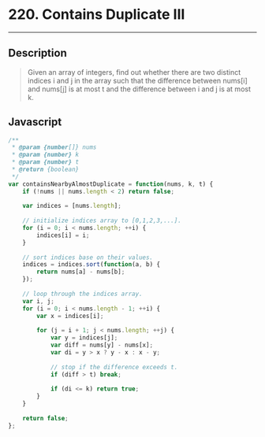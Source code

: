 # 220. Contains Duplicate III

---

## Description

> Given an array of integers, find out whether there are two distinct indices i and j in the array such that the difference between nums[i] and nums[j] is at most t and the difference between i and j is at most k.

## Javascript

```javascript
/**
 * @param {number[]} nums
 * @param {number} k
 * @param {number} t
 * @return {boolean}
 */
var containsNearbyAlmostDuplicate = function(nums, k, t) {
    if (!nums || nums.length < 2) return false;
    
    var indices = [nums.length];
    
    // initialize indices array to [0,1,2,3,...].
    for (i = 0; i < nums.length; ++i) {
        indices[i] = i;
    }
    
    // sort indices base on their values.
    indices = indices.sort(function(a, b) {
        return nums[a] - nums[b];
    });
    
    // loop through the indices array.
    var i, j;
    for (i = 0; i < nums.length - 1; ++i) {
        var x = indices[i];
        
        for (j = i + 1; j < nums.length; ++j) {
            var y = indices[j];
            var diff = nums[y] - nums[x];
            var di = y > x ? y - x : x - y;
            
            // stop if the difference exceeds t.
            if (diff > t) break;
            
            if (di <= k) return true;
        }
    }
    
    return false;
};
```
